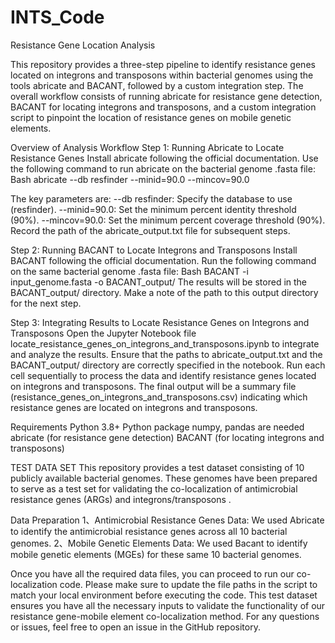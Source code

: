 # INTS_Code
Resistance Gene Location Analysis

This repository provides a three-step pipeline to identify resistance genes located on integrons and transposons within bacterial genomes using the tools abricate and BACANT, followed by a custom integration step. The overall workflow consists of running abricate for resistance gene detection, BACANT for locating integrons and transposons, and a custom integration script to pinpoint the location of resistance genes on mobile genetic elements.

Overview of Analysis Workflow
Step 1: Running Abricate to Locate Resistance Genes
Install abricate following the official documentation.
Use the following command to run abricate on the bacterial genome .fasta file:
Bash abricate --db resfinder --minid=90.0 --mincov=90.0 

The key parameters are:
--db resfinder: Specify the database to use (resfinder).
--minid=90.0: Set the minimum percent identity threshold (90%).
--mincov=90.0: Set the minimum percent coverage threshold (90%).
Record the path of the abricate_output.txt file for subsequent steps.

Step 2: Running BACANT to Locate Integrons and Transposons
Install BACANT following the official documentation.
Run the following command on the same bacterial genome .fasta file:
Bash BACANT -i input_genome.fasta -o BACANT_output/
The results will be stored in the BACANT_output/ directory. Make a note of the path to this output directory for the next step.

Step 3: Integrating Results to Locate Resistance Genes on Integrons and Transposons
Open the Jupyter Notebook file locate_resistance_genes_on_integrons_and_transposons.ipynb to integrate and analyze the results.
Ensure that the paths to abricate_output.txt and the BACANT_output/ directory are correctly specified in the notebook.
Run each cell sequentially to process the data and identify resistance genes located on integrons and transposons.
The final output will be a summary file (resistance_genes_on_integrons_and_transposons.csv) indicating which resistance genes are located on integrons and transposons.

Requirements
Python 3.8+
Python package numpy, pandas are needed
abricate (for resistance gene detection)
BACANT (for locating integrons and transposons)



TEST DATA SET
This repository provides a test dataset consisting of 10 publicly available bacterial genomes. These genomes have been prepared to serve as a test set for validating the co-localization of antimicrobial resistance genes (ARGs) and integrons/transposons .

Data Preparation
1、Antimicrobial Resistance Genes Data: We used Abricate to identify the antimicrobial resistance genes across all 10 bacterial genomes.
2、Mobile Genetic Elements Data: We used Bacant to identify mobile genetic elements (MGEs) for these same 10 bacterial genomes.

Once you have all the required data files, you can proceed to run our co-localization code. Please make sure to update the file paths in the script to match your local environment before executing the code.
This test dataset ensures you have all the necessary inputs to validate the functionality of our resistance gene-mobile element co-localization method.
For any questions or issues, feel free to open an issue in the GitHub repository.

